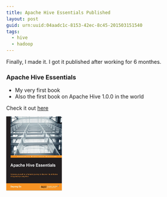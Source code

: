 ```yaml
---
title: Apache Hive Essentials Published
layout: post
guid: urn:uuid:04aadc1c-8153-42ec-8c45-201503151540
tags:
  - hive
  - hadoop
---
```

Finally, I made it. I got it published after working for 6 monthes.

### Apache Hive Essentials

* My very first book
* Also the first book on Apache Hive 1.0.0 in the world

Check it out [here](http://bit.ly/1LRkd5m)

<a href="https://www.packtpub.com/big-data-and-business-intelligence/apache-hive-essentials" target="_blank"><img src="/images/hivebooks.jpg" width="150" height="200" alt="avatar" align ="left" /></a>